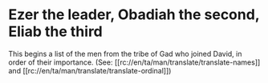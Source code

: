 # Ezer the leader, Obadiah the second, Eliab the third

This begins a list of the men from the tribe of Gad who joined David, in order of their importance. (See: [[rc://en/ta/man/translate/translate-names]] and [[rc://en/ta/man/translate/translate-ordinal]])

